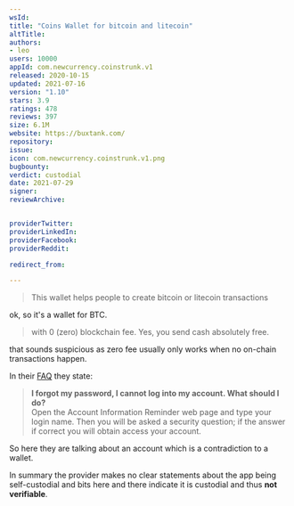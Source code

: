 ```yaml
---
wsId: 
title: "Coins Wallet for bitcoin and litecoin"
altTitle: 
authors:
- leo
users: 10000
appId: com.newcurrency.coinstrunk.v1
released: 2020-10-15
updated: 2021-07-16
version: "1.10"
stars: 3.9
ratings: 478
reviews: 397
size: 6.1M
website: https://buxtank.com/
repository: 
issue: 
icon: com.newcurrency.coinstrunk.v1.png
bugbounty: 
verdict: custodial
date: 2021-07-29
signer: 
reviewArchive:


providerTwitter: 
providerLinkedIn: 
providerFacebook: 
providerReddit: 

redirect_from:

---
```



> This wallet helps people to create bitcoin or litecoin transactions

ok, so it's a wallet for BTC.

> with 0 (zero) blockchain fee. Yes, you send cash absolutely free.

that sounds suspicious as zero fee usually only works when no on-chain transactions
happen.

In their [FAQ](https://buxtank.com/faqs) they state:

> **I forgot my password, I cannot log into my account. What should I do?**<br>
  Open the Account Information Reminder web page and type your login name. Then you will be asked a security question; if the answer if correct you will obtain access your account.

So here they are talking about an account which is a contradiction to a wallet.

In summary the provider makes no clear statements about the app being self-custodial
and bits here and there indicate it is custodial and thus **not verifiable**.
